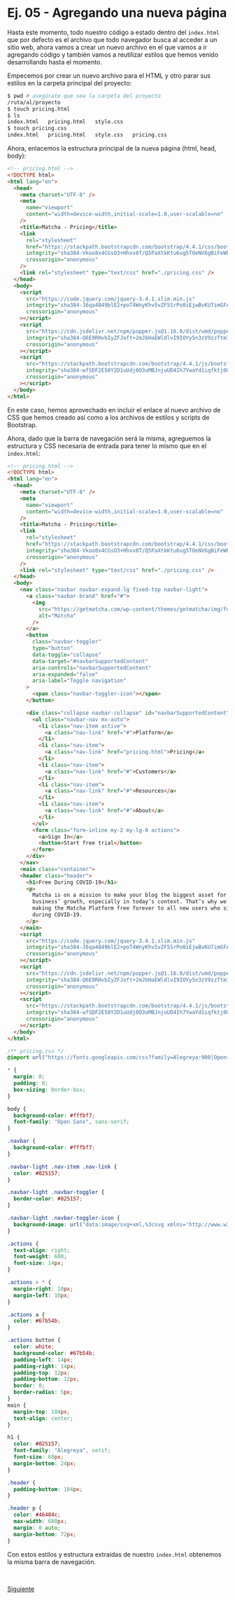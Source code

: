 # Ej. 05 - Agregando una nueva página

Hasta este momento, todo nuestro código a estado dentro del `index.html` que por
defecto es el archivo que todo navegador busca al acceder a un sitio web, ahora
vamos a crear un nuevo archivo en el que vamos a ir agregando código y también
vamos a reutilizar estilos que hemos venido desarrollando hasta el momento.

Empecemos por crear un nuevo archivo para el HTML y otro parar sus estilos en la
carpeta principal del proyecto:

```sh
$ pwd # asegúrate que sea la carpeta del proyecto
/ruta/al/proyecto
$ touch pricing.html
$ ls
index.html   pricing.html   style.css
$ touch pricing.css
index.html   pricing.html   style.css   pricing.css
```

Ahora, enlacemos la estructura principal de la nueva página (html, head, body):

```html
<!-- pricing.html -->
<!DOCTYPE html>
<html lang="en">
  <head>
    <meta charset="UTF-8" />
    <meta
      name="viewport"
      content="width=device-width,initial-scale=1.0,user-scalable=no"
    />
    <title>Matcha - Pricing</title>
    <link
      rel="stylesheet"
      href="https://stackpath.bootstrapcdn.com/bootstrap/4.4.1/css/bootstrap.min.css"
      integrity="sha384-Vkoo8x4CGsO3+Hhxv8T/Q5PaXtkKtu6ug5TOeNV6gBiFeWPGFN9MuhOf23Q9Ifjh"
      crossorigin="anonymous"
    />
    <link rel="stylesheet" type="text/css" href="./pricing.css" />
  </head>
  <body>
    <script
      src="https://code.jquery.com/jquery-3.4.1.slim.min.js"
      integrity="sha384-J6qa4849blE2+poT4WnyKhv5vZF5SrPo0iEjwBvKU7imGFAV0wwj1yYfoRSJoZ+n"
      crossorigin="anonymous"
    ></script>
    <script
      src="https://cdn.jsdelivr.net/npm/popper.js@1.16.0/dist/umd/popper.min.js"
      integrity="sha384-Q6E9RHvbIyZFJoft+2mJbHaEWldlvI9IOYy5n3zV9zzTtmI3UksdQRVvoxMfooAo"
      crossorigin="anonymous"
    ></script>
    <script
      src="https://stackpath.bootstrapcdn.com/bootstrap/4.4.1/js/bootstrap.min.js"
      integrity="sha384-wfSDF2E50Y2D1uUdj0O3uMBJnjuUD4Ih7YwaYd1iqfktj0Uod8GCExl3Og8ifwB6"
      crossorigin="anonymous"
    ></script>
  </body>
</html>
```

En este caso, hemos aprovechado en incluir el enlace al nuevo archivo de CSS que
hemos creado así como a los archivos de estilos y scripts de Bootstrap.

Ahora, dado que la barra de navegación será la misma, agreguemos la estructura
y CSS necesaria de entrada para tener lo mismo que en el `index.html`:

```html
<!-- pricing.html -->
<!DOCTYPE html>
<html lang="en">
  <head>
    <meta charset="UTF-8" />
    <meta
      name="viewport"
      content="width=device-width,initial-scale=1.0,user-scalable=no"
    />
    <title>Matcha - Pricing</title>
    <link
      rel="stylesheet"
      href="https://stackpath.bootstrapcdn.com/bootstrap/4.4.1/css/bootstrap.min.css"
      integrity="sha384-Vkoo8x4CGsO3+Hhxv8T/Q5PaXtkKtu6ug5TOeNV6gBiFeWPGFN9MuhOf23Q9Ifjh"
      crossorigin="anonymous"
    />
    <link rel="stylesheet" type="text/css" href="./pricing.css" />
  </head>
  <body>
    <nav class="navbar navbar-expand-lg fixed-top navbar-light">
      <a class="navbar-brand" href="#">
        <img
          src="https://getmatcha.com/wp-content/themes/getmatcha/img/footer_logo.svg"
          alt="Matcha"
        />
      </a>
      <button
        class="navbar-toggler"
        type="button"
        data-toggle="collapse"
        data-target="#navbarSupportedContent"
        aria-controls="navbarSupportedContent"
        aria-expanded="false"
        aria-label="Toggle navigation"
      >
        <span class="navbar-toggler-icon"></span>
      </button>

      <div class="collapse navbar-collapse" id="navbarSupportedContent">
        <ul class="navbar-nav mx-auto">
          <li class="nav-item active">
            <a class="nav-link" href="#">Platform</a>
          </li>
          <li class="nav-item">
            <a class="nav-link" href="pricing.html">Pricing</a>
          </li>
          <li class="nav-item">
            <a class="nav-link" href="#">Customers</a>
          </li>
          <li class="nav-item">
            <a class="nav-link" href="#">Resources</a>
          </li>
          <li class="nav-item">
            <a class="nav-link" href="#">About</a>
          </li>
        </ul>
        <form class="form-inline my-2 my-lg-0 actions">
          <a>Sign In</a>
          <button>Start free trial</button>
        </form>
      </div>
    </nav>
    <main class="container">
    <header class="header">
      <h1>Free During COVID-19</h1>
      <p>
        Matcha is on a mission to make your blog the biggest asset for your
        business’ growth, especially in today’s context. That’s why we’re
        making the Matcha Platform free forever to all new users who sign up
        during COVID-19.
      </p>
    </main>
    <script
      src="https://code.jquery.com/jquery-3.4.1.slim.min.js"
      integrity="sha384-J6qa4849blE2+poT4WnyKhv5vZF5SrPo0iEjwBvKU7imGFAV0wwj1yYfoRSJoZ+n"
      crossorigin="anonymous"
    ></script>
    <script
      src="https://cdn.jsdelivr.net/npm/popper.js@1.16.0/dist/umd/popper.min.js"
      integrity="sha384-Q6E9RHvbIyZFJoft+2mJbHaEWldlvI9IOYy5n3zV9zzTtmI3UksdQRVvoxMfooAo"
      crossorigin="anonymous"
    ></script>
    <script
      src="https://stackpath.bootstrapcdn.com/bootstrap/4.4.1/js/bootstrap.min.js"
      integrity="sha384-wfSDF2E50Y2D1uUdj0O3uMBJnjuUD4Ih7YwaYd1iqfktj0Uod8GCExl3Og8ifwB6"
      crossorigin="anonymous"
    ></script>
  </body>
</html>
```

```css
/** pricing.css */
@import url("https://fonts.googleapis.com/css?family=Alegreya:900|Open+Sans|Slabo+27px&display=swap");

* {
  margin: 0;
  padding: 0;
  box-sizing: border-box;
}

body {
  background-color: #fffbf7;
  font-family: "Open Sans", sans-serif;
}

.navbar {
  background-color: #fffbf7;
}

.navbar-light .nav-item .nav-link {
  color: #025157;
}

.navbar-light .navbar-toggler {
  border-color: #025157;
}

.navbar-light .navbar-toggler-icon {
  background-image: url("data:image/svg+xml,%3csvg xmlns='http://www.w3.org/2000/svg' width='30' height='30' viewBox='0 0 30 30'%3e%3cpath stroke='rgb(3, 81, 77)' stroke-linecap='round' stroke-miterlimit='10' stroke-width='2' d='M4 7h22M4 15h22M4 23h22'/%3e%3c/svg%3e");
}

.actions {
  text-align: right;
  font-weight: 600;
  font-size: 14px;
}

.actions > * {
  margin-right: 10px;
  margin-left: 10px;
}

.actions a {
  color: #67b54b;
}

.actions button {
  color: white;
  background-color: #67b54b;
  padding-left: 14px;
  padding-right: 14px;
  padding-top: 12px;
  padding-bottom: 12px;
  border: 0;
  border-radius: 5px;
}
main {
  margin-top: 184px;
  text-align: center;
}

h1 {
  color: #025157;
  font-family: "Alegreya", serif;
  font-size: 60px;
  margin-bottom: 24px;
}

.header {
  padding-bottom: 184px;
}

.header p {
  color: #46484c;
  max-width: 680px;
  margin: 0 auto;
  margin-bottom: 72px;
}
```

Con estos estilos y estructura extraídas de nuestro `index.html` obtenemos la
misma barra de navegación.

<br/>

[Siguiente](../reto-05)